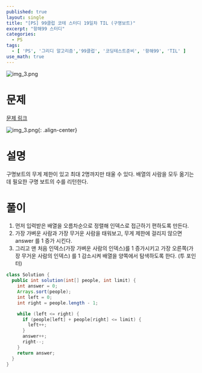 ```yaml
---
published: true
layout: single
title: "[PS] 99클럽 코테 스터디 19일차 TIL (구명보트)"
excerpt: "항해99 스터디"
categories:
  - PS
tags:
  - [ 'PS', '그리디 알고리즘','99클럽', '코딩테스트준비', '항해99', 'TIL' ]
use_math: true
---
```



![img_3.png](https://zhtmr.github.io/static-files-for-posting/20240722/99club_TIL_thumbnail/%EA%B8%B0%EB%B3%B8%ED%98%951_java.png?raw=true)

# 문제

[문제 링크](https://school.programmers.co.kr/learn/courses/30/lessons/42885)

![img_3.png](https://zhtmr.github.io/static-files-for-posting/20240809/ex.png?raw=true){: .align-center}

# 설명
구명보트의 무게 제한이 있고 최대 2명까지만 태울 수 있다. 배열의 사람을 모두 옮기는 데 필요한 구명 보트의 수를 리턴한다.
# 풀이
1. 먼저 입력받은 배열을 오름차순으로 정렬해 인덱스로 접근하기 편하도록 만든다.
2. 가장 가벼운 사람과 가장 무거운 사람을 태워보고, 무게 제한에 걸리지 않으면 answer 를 1 증가 시킨다.
3. 그리고 맨 처음 인덱스(가장 가벼운 사람의 인덱스)를 1 증가시키고 가장 오른쪽(가장 무거운 사람의 인덱스) 를 1 감소시켜 배열을 양쪽에서 탐색하도록 한다. (투 포인터)

```java
class Solution {
  public int solution(int[] people, int limit) {
    int answer = 0;
    Arrays.sort(people);
    int left = 0;
    int right = people.length - 1;

    while (left <= right) {
      if (people[left] + people[right] <= limit) {
        left++;
      }
      answer++;
      right--;
    }
    return answer;
  }
}
```
